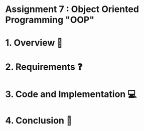 # Assignment 7 : Object Oriented Programming "OOP"

# 1. Overview 📖

# 2. Requirements ❓

# 3. Code and Implementation 💻

# 4. Conclusion 🏁